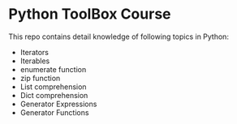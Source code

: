 <h1>Python ToolBox Course</h1>
<p>This repo contains detail knowledge of following topics in Python:</p>
<ul>
  <li>Iterators</li>
   <li>Iterables</li>
   <li>enumerate function</li>
   <li>zip function</li>
   <li>List comprehension</li>
   <li>Dict comprehension</li>
   <li>Generator Expressions</li>
   <li>Generator Functions</li>
</ul>
